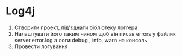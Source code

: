 # Log4j
1. Створити проект, під'єднати бібліотеку логгера
2. Налаштувати його таким чином щоб він писав errors у файлик server.error.log а логи debug , info, warn на консоль
3. Провести логування

